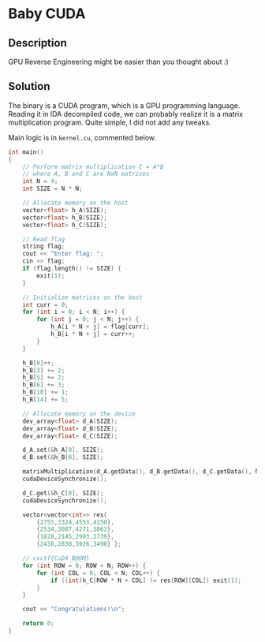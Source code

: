 # Baby CUDA

## Description

GPU Reverse Engineering might be easier than you thought about :)

## Solution

The binary is a CUDA program, which is a GPU programming language. Reading it in IDA decompiled code, we can probably realize it is a matrix multiplication program. Quite simple, I did not add any tweaks.

Main logic is in `kernel.cu`, commented below.

```cpp
int main()
{
    // Perform matrix multiplication C = A*B
    // where A, B and C are NxN matrices
    int N = 4;
    int SIZE = N * N;

    // Allocate memory on the host
    vector<float> h_A(SIZE);
    vector<float> h_B(SIZE);
    vector<float> h_C(SIZE);

    // Read flag
    string flag;
    cout << "Enter flag: ";
    cin >> flag;
    if (flag.length() != SIZE) {
        exit(1);
    }

    // Initialize matrices on the host
    int curr = 0;
    for (int i = 0; i < N; i++) {
        for (int j = 0; j < N; j++) {
            h_A[i * N + j] = flag[curr];
            h_B[i * N + j] = curr++;
        }
    }

    h_B[0]++;
    h_B[3] += 2;
    h_B[5] += 2;
    h_B[6] += 3;
    h_B[10] += 1;
    h_B[14] += 5;

    // Allocate memory on the device
    dev_array<float> d_A(SIZE);
    dev_array<float> d_B(SIZE);
    dev_array<float> d_C(SIZE);

    d_A.set(&h_A[0], SIZE);
    d_B.set(&h_B[0], SIZE);

    matrixMultiplication(d_A.getData(), d_B.getData(), d_C.getData(), N);
    cudaDeviceSynchronize();

    d_C.get(&h_C[0], SIZE);
    cudaDeviceSynchronize();

    vector<vector<int>> res{ 
        {2755,3324,4553,4150},
        {2534,3087,4271,3863},
        {1828,2145,2903,2739},
        {2436,2830,3926,3490} };

    // cvctf{CuD4_B@@M}
    for (int ROW = 0; ROW < N; ROW++) {
        for (int COL = 0; COL < N; COL++) {
            if ((int)h_C[ROW * N + COL] != res[ROW][COL]) exit(1);
        }
    }

    cout << "Congratulations!\n";

    return 0;
}
```